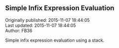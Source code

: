 ## Simple Infix Expression Evaluation  
Originally published: 2015-11-07 18:44:05  
Last updated: 2015-11-07 18:44:05  
Author: FB36   
  
Simple infix expression evaluation using a stack.